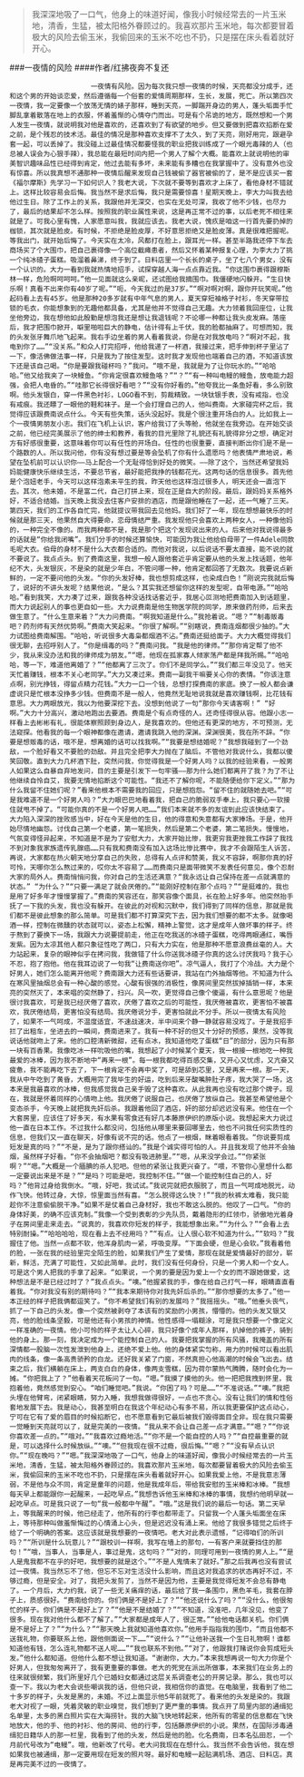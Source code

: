 > 我深深地吸了一口气，他身上的味道好闻，像我小时候经常去的一片玉米地，清香，生猛，被太阳格外眷顾过的。我喜欢那片玉米地，每次都要冒着极大的风险去偷玉米，我偷回来的玉米不吃也不扔，只是摆在床头看着就好开心。

###一夜情的风险
####作者/红拂夜奔不复还

						一夜情有风险。因为每次我只想一夜情的时候，天亮都没分成手，还和这个男的开始谈恋爱，然后遵循每一个俗套的爱情周期那样，生长，发展，死亡。所以第四次一夜情，我一定要像一个放荡无情的婊子那样，睡到天亮，一脚踹开身边的男人，蓬头垢面手忙脚乱拿着散落在地上的衣服，怀着羞惭的心情夺门而出。可是有个吊诡的地方，既然想和一个男人发生一夜情，就说明我对他是喜欢的，还喜欢到了有欲望的地步。但又要做到把喜欢掐断在爱之前，是个残忍的技术活。最佳的情况是那种喜欢支撑不了太久，到了天亮，刚好用完，跟避孕套一起，可以丢掉了。我没碰上过最佳情况都要怪我的职业把我训练成了一个眼光毒辣的人（也总被人误会为心狠手辣），我总能在最短时间内把一个男人了解个大概。能喜欢上就说明他的审美智识趣味品性已经得到肯定，他过去能有多坏，未来能有多糟也在我掌握中了。没有意外也没有惊喜。所以我真想不通那种一夜情后醒来发现自己钱被偷了器官被偷的了，是不是应该买一套《福尔摩斯》先学习一下如何识人？我老大说，下次就不要等到喜欢才上床了，看他身材不错就上。这样比较容易会后悔。我当然不是求后悔，我只是需要惊喜！星期天晚上，李大力叫我去给他过生日。除了工作上的关系，我跟他并无深交，也实在无处可深，我收了他不少钱，也尽力了，最后的结果却不怎么样。按照我的职业属性来说，这是再正常不过的事，以后老死不相往来就是了。可我心里有愧，人家愿意叫我，我就应该去。我老大说，愧疚是咱这一行首先要扔掉的枷锁，其次就是脸皮。有时候，不拒绝是脸皮厚，不好意思拒绝又是脸皮薄。真是很难把握呢。等我出门，就开始后悔了。今天实在太冷，风都打在脸上，跟耳光一样。甚至半路我还停下车去商场买了个大围巾，把自己裹得像一个高位截瘫患者，然后又怀着某种报复心理，为李大力了挑一个纯冰碴子蛋糕。吸溜着鼻涕，终于到了。日料店里一个长长的桌子，坐了七八个男女，没有一个认识的。大力一看到我就热情地招手，试探穿越人海一点点靠近我。“你这围巾裹得跟穆斯林一样，危险啊呵呵呵。”他一见面就这么亲昵，还试图给我摘围巾。我僵硬地闪躲开。“生日快乐啊！真看不出来你有40岁了呢。”“呃，今天我过的是37岁。”“啊对啊对啊，跟你开玩笑呢。”他起码看上去有45岁。他是那种20多岁就有中年气息的男人，夏天穿短袖格子衬衫，冬天穿带拉锁的毛衣，你能想象到的无趣他都具备，尤其是他并不觉得自己无趣。大力领着我回座位，让我坐他旁边，我在想他如此殷勤是想泡我还是想让我退钱呢？不论哪一种都让我头皮发麻。落座后，我才把围巾掀开，噼里啪啦巨大的静电，估计得有上千伏，我的脸都抽麻了。可想而知，我的头发张牙舞爪地飞起来。我右手边坐着的男人看着我说，你是在对我放电吗？“啊对不起，我电到你了……”“没关系。”和众人打完招呼，他给我递了一杯酒，我接过来，把手伸到杯子里沾了一下，像活佛做法事一样，只是我为了按住发型。这时我才发现他也端着自己的酒，不知道该放下还是该自己喝。“你是要跟我碰杯吗？”我问。“哦不是，我就是为了让你玩水的。”“哈哈哈。”他又给我夹了一块鳗鱼。“你肯定很喜欢鳗鱼咯？”“？”“有一种叫电鳗的鳗鱼，放电能力超强，会把人电昏的。”“哇那它长得很好看吧？”“没有你好看的。”他夸我比一条鱼好看，多么别致啊。他头发银白，穿一件黑色衬衫，LOGO看不到，剪裁精致。一块钛银手表，没有戒指，也没有戒痕。我还瞟了一眼他的鞋和袜子。是一个会打理自己的人，他叫费南。大家碰完杯之后，我觉得应该跟费南说点什么。今天有些失策，话头没起好。我是个很注重开场白的人。比如我上一个一夜情男朋友小志。我们在飞机上认识，客户给我订了头等舱，他就坐在我旁边。在开始交谈之前，他已经完美展示了他的绅士和教养，看我的目光里除了礼貌还有礼貌得非分之想，确定对方有好感很重要，这意味着你可以有任性的开场白。任性的也很重要，直接判断出你们是不是一个路数的人。所以我问他，你有没有想过要是等会坠机了你有什么遗愿吗？他表情严肃地说，希望在坠机前可以认识你——马上配合一个无耻得恰到好处的微笑。——除了这个，当然还希望我妈妈能健康快乐继续生活，不要总节省，最好能把我挣的钱都花光。这两句话的信息很多。首先他是个泡妞老手，今天可以这样泡素未平生的我，昨天他也这样泡过很多人，明天还会一直泡下去。其次，他未婚，不是富二代，自己打拼上来，现在正是自大的阶段。最后，跟妈妈关系格外好，不适合结婚。当天晚上我没去住客户安排的酒店，而是跟他睡在了一起，还一气睡了三天。第四天，我们的工作各自忙完，他就提议带我回去见他妈。我们好了一年，现在想想最快乐的时候就是那三天，他果然自大得要命，恋母情结严重。我发现他只会喜欢上两种女人，一种像他妈的，一种完全不像的。而我两种都不是，我是那个把这个发现说出来的人。后来他对我说得最多的话就是“你给我闭嘴”。我们分手的时候还算愉快，可能因为我让他给伯母带了一件Adele同款毛呢大衣。伯母的身材不是什么大衣都合适的。而他对我说，以后说话不要太直接，能不说的就不要说了。我点点头。到了费南这里，我想一般人跟他套近乎肯定要从他的头发上找话题，他年纪不大，头发银灰，不是染的就是少年白，不管问哪一种，他肯定都回答了无数次。我要说点新鲜的，一定不要问他的头发。“你的头发好棒，我也想剪成这样，也染成白色！”刚说完我就后悔了，说好的不讲头发呢？结果他说，“是么？其实我还想留你这样的发型呢，自带电源。”“哈哈哈。”看到我笑，大力凑了过来，跟我各种没话找话套近乎，我居心叵测地把费南加入到话题里，而大力说起别人的事也更自如一些。大力说费南是他生物医学院的同学，原来做药剂师，后来去做生意了。“什么生意来着？“大力问费南。“啊我知道是什么。”我抢着说。“嗯？”“制毒贩毒吧？药剂师有天然优势啊。”费南大笑起来。“你很了解啊。”“别瞎说，费南连烟都很少抽的。”大力试图给费南解围。“哈哈，听说很多大毒枭都烟酒不沾。”费南还挺给面子。大力大概觉得我们很无聊，去招呼别人了。“你是缉毒的吗？”费南问我。“我是他的律师。”“那你肯定帮了他不少，我从来没办法和我的律师成为朋友。”“嗯，他现在孤家寡人倾家荡产都是拜我所赐。”“哈哈哈，等一下，难道他离婚了？”“他都离了三次了。你们不是同学么。”“我们都三年没见了。他天天忙着赚钱，根本不关心老同学。”大力又凑过来。费南一副我干嘛要关心你的表情。“你该注意点啊，别光挣钱，得留点精力花钱。”大力一口一个钱，总想打探费南的家底。换了一般人都会谦虚说只是忙根本没挣多少钱。但费南不是一般人，他竟然无耻地说我就是喜欢赚钱啊，比花钱有意思。大力两眼放光，我以为他要深挖下去。没想到他说了一句“那你今天请客啊！” “好啊。”大力十分高兴，激动地跑出去要酒。费南是个有点奇怪的人。还奇怪得很从容。他跟小志一样看上去彬彬有礼，很能体察照顾到身边人，是我喜欢的。但他还有更深的地方，不可预测，无法窥探。他看我的每一个眼神都像在邀请，邀请我跳入他的深渊。深渊很美，我在所不辞。“你要是想贩毒的话，哦不是，想离婚的话可以找我啊。”“我要是想结婚呢？”我想我碰到了一个劲敌，一个脸好看又不要脸的劲敌。并且完全把李大力抛在了脑后。不管他对我说什么，我都以傻笑回敬。直到大力几杯酒下肚，突然问我，你觉得我是一个好男人吗？以我的经验来看，一般男人如果这么自暴自弃地发问，目的主要是引发下一句牢骚——那为什么她们都离开了我？为了不让他继续自怜自艾，我要无情地掐断这个可能性。“我还不了解你呢，不能随便给你下定义。”“那为什么我留不住她们呢？”看来他根本不需要我的回应，只是想抱怨。“留不住的就随她去吧。”“可是我难道不是一个好男人吗？”大力眼巴巴地看着我，把自己的脆弱双手奉上，我只要心一软接住就甩不掉了。“可能你真的不是一个好男人吧……”我们本来就不多的友谊到此应该快结束了。大力陷入深深的挫败感当中，好在今天是他的生日，他的得意和失意都有大家捧场。于是，他开始尽情地幽怨。讨伐自己第一个老婆，第一笔损失，然后是第二个老婆，第二笔损失。慢慢地，气氛变得怪异起来，不知道是不是为了安慰大力，大家开始比惨，我更穷我更挫我工作辞了我找不到对象我家族遗传乳腺癌……只有我和费南没有加入这场比惨比赛中，我才不会跟陌生人诉苦，再说，大家都在热火朝天地分享自己的失败，总得有人点评和赞美，我义不容辞，啊那你真的好可怜，天哪你怎么熬过来的，哎你太不容易了……而费南只是面带微笑不发表任何意见，像个忍耐大家的局外人。费南悄悄问我，你对自己的生活还满意？“我永远让自己保持在差一点就满意的状态。” “为什么？”“只要一满足了就会厌倦的。”“能刚好控制在那个点吗？”“是挺难的，我也是用了好多年才慢慢掌握了。”费南的笑容还在，那笑容像个面具，长在脸上好多年。他突然抬手抚了一下我的头发，我也没有躲开。在彼此的对视和沉默中，我们得到了同样的信息，那就是我们都不是彼此想象的那么简单。可是我们都不打算深究下去，因为我们想要的都不太多。就像喝酒一样，控制在微醺的状态就可以，姿态上松懈，精神上警觉，这才是成年人做坏事的样子。终于熬到了要换下一场，我跟大力说要提前走，他正在吃我送的冰碴子蛋糕，吃得两眼通红，嘴唇发紫。因为太凉其他人都只象征性吃了两口，只有大力实在，他是那种不愿意浪费丝毫的人。大力站起来，复杂的眼神似乎在拷问我，我做错了什么你送我冰碴子你真的这么讨厌我吗？我于心不忍，抱了抱他。他在我耳边说了一句我“让费南送你吧”。凉气逼人，我打了个冷战。大力是个好男人，她们怎么能离开他呢？费南跟大力还有些话要讲，我站在门外抽烟等他。不知道为什么在寒风里抽烟总会有一种心酸的感觉。心酸有很强的消极性，像房间里突然拔掉插销一样，本来亮的突然灭了，本来唱的突然静了，扫兴。风一吹，更觉得自己像个傻逼，有什么意思呢？他是很讨我喜欢，可是我已经厌倦了喜欢，厌倦了喜欢之后的可能性，我厌倦被喜欢，更害怕不被喜欢，我厌倦结局，更害怕没有结局。我厌倦说分手，更害怕就此不分手。所以一夜情太有风险了，如果不一气呵成，不温度适宜，不速战速决，半中间来个静一静就容易没戏了。于是我招手拦了出租车，坐进去的一瞬间，费南进来了。我有一种不好的但又十分好的预感，果然，没等我说话他就吻上了来。他的口腔清新微甜，还有点冰，我知道他吃了蛋糕“日”的部分，因为只有那一块有百香果。我像吃冰一样吮吸他的嘴，我想起了小时候某个夏天，我一根接一根地吃一种我最爱的冰棒，因为我不断地中“再来一根”。每一根我都吃得百感交集，又开心又忧虑，又亢奋又疲惫，我不能再吃下去了，下一根肯定不会再中奖了，可是舔到芯里，又是再来一根。那一天，我从中午吃到了黄昏，大概用完了我毕生的好运，吃到后来牙酸嘴肿肚子疼，我大哭了一场，这本来是我最喜欢的冰棒，但我感觉我自己亲手毁了这种喜欢。从此我再也没有吃过那个牌子。现在，我就是怀着同样的心情吻上他。我厌倦了说服自己，也厌倦了放纵自己。我甚至希望他是个变态杀手，今天晚上就把我先奸后杀。我跟着他回了酒店，奸的部分却迟迟没有来。他住在一个大套房里，应该住了好多天，有水果有零食还有好几本藤原伊织的原版小说。我想起来大力说过他一直在日本工作。不过我什么都没问，包括他从哪里来要回哪里去，他也不问我任何实质性的信息，但我们又一直在聊天，好像有说不完的话。他点了一根烟，眯着眼看着我。“你说要剪成短发是真的吗？”“不是，是为了跟你搭讪的。”我是个诚实得可怕的人。并且我发现了他并不会抽烟，虽然样子好看。“你不会抽烟吧？都没有吸进肺里。”“嗯，从来没学会过。”“你紧张啊？”“嗯。”大概是一个腼腆的杀人犯吧。但他的紧张让我更兴奋了。“喂，不管你心里想什么都一定要说出来是不是？”“是吗？可能是吧，我控制不住。”“做一个能控制住自己的人，好吗？”他背过身给我倒水。“哦，好吧，我试试。”我说完就把衣服脱了，而且一气呵成地脱光，动作飞快。他转过身，大惊，惊里面当然有喜。“怎么脱得这么快？!”“我的秋裤太难看，我只能趁你不注意偷偷脱干净。”如果不是仗着自己身材好，我也不敢这么脱的。他叹了一口气。“你的身体好美，的确不应该克制。”我像一个受到表彰的少先队员，戴着隐形的红领巾，骄傲地光着身子在房间里走来走去。“说真的，我喜欢你短发的样子，我能想象出来。”“为什么？”“会看上去特别耐操。”“哈哈哈哈，现在看上去不经用吗？”“有点。让人很心软不知道为什么。”“软吗？”我握住了他。当然一点都不软，他浑身肌肉一紧，呼吸变厚。“下面会硬，但是心会软。”我看着他的脸，一张在我的经验里完全陌生的脸，如果我们产生了爱情，那现在就是爱情最好的部分，崭新，鲜活，充满了可能性，又如此简单。此时，我们没有任何身份，只是一个男人和一个女人。可是这个男人把我的手拿了起来。“如果说，一个男的要是因为爱上一个女的而不跟她做爱，这种想法是不是已经过时了？”我点点头。“噢。”他握紧我的手，像在给自己打气一样，眼睛直直看着我。“你对我没有别的期待吗？”“我本来期待你对我先奸后杀的。”“那你想要的太多了。”他一本正经的样子把我俩都逗笑了。“你不希望我们有别的发展吗？”我摇摇头。“哦。”他垂头丧气，抓了一下自己的头发。像一个突然被剥夺了本该有的奖励的小男孩，懵懵的。他的头发又银又亮，他的脸线条坚毅，可是他还有小男孩的神情。他性感得一塌糊涂，可是我只想要一个像定义一样准确的一夜情。他小可怜的样子太让人心碎，我只好像个成年人那样，扒掉他的裤子，骑到他的身上。那一刻，我决定成为一个能控制自己的人。我要把我掌握的所有风骚，我掩盖的所有深情都一股脑一次性发泄到他身上，还绝不爱上他。他的身体紧实匀称，用力的时候可以看出肌肉的线条，像一条高贵骄矜的白龙。还好我关紧了门窗，不然真担心他高潮的时候会飞出去。结束之后，我们横躺在床上，两支白白的身体，像两支雪糕，因为荷尔蒙热气腾腾，随时会化为一摊。“你把我上了？”他看着天花板问了一句。“嗯。”我摸了摸他的头。他一把把我拽到怀里，我抱着他，竟然感觉到安心。“咱们睡觉吧。”我说。“你困了吗？可是……”“不准说话。”“噢。”我把头埋在他臂弯，闭紧眼睛，努力入睡，我想我做得很好，一点也不贪心。没有让我们的情和性俗套地发展下去。我是动心，我甚至明白在我这个年纪动心有多不易，所以我更要保护这点动心，宁可在它有了爱的眉目的时候掐断它，也不愿意看到它最后被我们毁得面目全非。现在我只需要一觉睡到天亮就可以了，就是完美的一夜情。“我从来不会让自己差一点才满意。”“嗯？”“你说你喜欢差一点的。”“哦对。”“我喜欢过瘾地活。”“你不是一个能自控的人吗？”“自控最重要的就是，可以选择什么时候放纵。”“噢。”“但我现在很不过瘾，很后悔。”“嗯？”“没有早点认识你。”“现在晚吗？”“嗯。”我深深地吸了一口气，他身上的味道好闻，像我小时候经常去的一片玉米地，清香，生猛，被太阳格外眷顾过的。我喜欢那片玉米地，每次都要冒着极大的风险去偷玉米，我偷回来的玉米不吃也不扔，只是摆在床头看着就好开心。如果我爱上他，不是我意志薄弱，不是他与众不同，肯定是童年的问题，他是我成年后，带给我安慰的玉米棒和冰棒。“我想每天早上都能跟你一起醒来，一起吃早点。”我想告诉他玉米棒和冰棒的事情，我想约他明早就一起吃早点。可是我只说了一句“我一般都中午醒”。“哦。”这是我们说的最后一句话。第二天早上，等我醒来的时候，他已经走了，他所有的行李也都带走了。只留我一个人蓬头垢面坐在床上，等待那种叫做羞惭悔过的心情涌上心头，但是迟迟没有涌上来。他给了我很多错觉之后终于给了一个明确的答案。这应该就是我想要的一夜情吧。老大对此表示遗憾，“记得咱们的所训吗？”“所训是什么玩意儿？”“跟校训一样啊，我写在墙上的那句，一有客户来就要挡住的那句！”“哦，当事人，当事是人，事过是鬼，这句吗？”“对的，同理可用到一夜情的男人上。”“是人是鬼我都不在乎的好吧，我想要的就是这个。”“不是人鬼情未了就好。”那之后我再也没有尝试过一夜情。我当然忘不了他，但忘不忘对生活没什么影响，而且这对我追求的状态再好不过，不够过瘾，但是安全。对了，我把头发剪了，当然不是因为他，主要是我觉得短发不会总有静电了。一个月后，大力约我，说了一些无关痛痒的话，最后给了我一条围巾，黑色羊毛，我套在脖子上，质感很好。“费南给你的。你们俩是不是好上了？”“他还说什么了吗？”“没什么，他很匆忙的样子。你们俩是不是好上了？”“他是不是结婚了？”“不知道，没准吧，几年没见，他变了很多。现在我对他什么都不了解了。”“大家都是成年人了，很正常。”“给他电话都关机。你们俩是不是好上了？”“为什么？”“那天晚上我就知道他喜欢你。”他用手指指我的围巾，“而且他都不送我礼物，你要联系上他，跟他侧面说一下……”“说什么？”“让他补送我一个生日礼物啊！谁都知道他有钱，怎么连礼物都不送人呢……”“我也联系不到他。”“对了，他跟我打赌说你会剪成短头发。”他什么都知道。但他什么都不想让我知道。“谢谢你，大力。”本来我想再说一句大力你是个好男人，但我匆匆离开了，我有更重要的事做。老大的死党在派出所做事，本来我们在业务上的往来就很频繁，我们所里好几个已婚妇女都通过这层关系调查老公的开房记录。那么，我也可以查一下。我以为老大会说些嘲讽我的话，但他只说，我相信你的直觉。在电脑里，我看到了他二十多岁的样子，头发是黑的，未婚。不过上面显示他5年前就死了。看来他的头发是染的。我跟老大对视了一眼，凭着灵敏的职业嗅觉，我们想到了更严重的事情。我点开了局里内部的通缉犯名单里，太多的黑白照片实在大海捞针。我的大脑飞快地转起来，他所有的零星的信息都在飞快地放大，他的手、他的衬衫、他的房间、他的行李，包括藤原伊织的小说。果然，在国际涉毒通缉犯日籍华人的那一栏里，我看到了他的头发，然后是他的脸。化名费南，日本名弘田忍，一个月前代号改为“电鳗”。哦，他新改了代号。老大问我现在在想什么。我当然不会告诉他，我在想如果我也被通缉，那一定要用现在短发的照片呀。最好和电鳗一起贴满机场、酒店、日料店。真是再完美不过的一夜情了。			  		